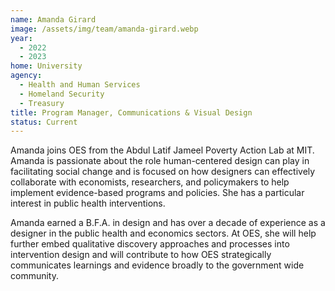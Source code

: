 ```yaml
---
name: Amanda Girard
image: /assets/img/team/amanda-girard.webp
year:
  - 2022
  - 2023
home: University
agency:
  - Health and Human Services
  - Homeland Security
  - Treasury
title: Program Manager, Communications & Visual Design
status: Current
---
```


Amanda joins OES from the Abdul Latif Jameel Poverty Action Lab at MIT. Amanda is passionate about the role human-centered design can play in facilitating social change and is focused on how designers can effectively collaborate with economists, researchers, and policymakers to help implement evidence-based programs and policies. She has a particular interest in public health interventions. 

Amanda earned a B.F.A. in design and has over a decade of experience as a designer in the public health and economics sectors. At OES, she will help further embed qualitative discovery approaches and processes into intervention design and will contribute to how OES strategically communicates learnings and evidence broadly to the government wide community.
